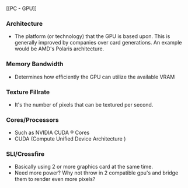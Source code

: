 [[PC - GPU]]

### Architecture
- The platform (or technology) that the GPU is based upon. This is generally improved by companies over card generations. An example would be AMD's Polaris architecture.

### Memory Bandwidth
- Determines how efficiently the GPU can utilize the available VRAM
	
### Texture Fillrate
- It's the number of pixels that can be textured per second.

### Cores/Processors
- Such as NVIDIA CUDA ® Cores 
- CUDA (Compute Unified Device Architecture )

### SLI/Crossfire
- Basically using 2 or more graphics card at the same time. 
- Need more power? Why not throw in 2 compatible gpu's and bridge them to render even more pixels?